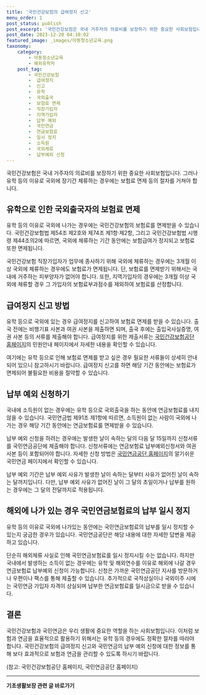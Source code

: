 ```yaml
---
title: '국민건강보험의 급여정지 신고'
menu_order: 1
post_status: publish
post_excerpt: '국민건강보험은 국내 거주자의 의료비를 보장하기 위한 중요한 사회보험입니다. 그러나 유학 등의 이유로 국외에 장기간 체류하는 경우에는 보험료 면제 등의 절차를 거쳐야 합니다.'
post_date: 2023-12-20 04:10:02
featured_image: _images/아동청소년교육.png
taxonomy:
    category:
        - 아동청소년교육
        - 해외유학자
    post_tag:
        - 국민건강보험
        -  급여정지
        -  신고
        -  유학
        -  국외출국
        -  보험료 면제
        -  직장가입자
        -  지역가입자
        -  납부 예외
        -  국민연금
        -  연금보험료
        -  일시 정지
        -  소득원
        -  국외체류
        -  납부예외 신청
---
```



국민건강보험은 국내 거주자의 의료비를 보장하기 위한 중요한 사회보험입니다. 그러나 유학 등의 이유로 국외에 장기간 체류하는 경우에는 보험료 면제 등의 절차를 거쳐야 합니다.

## 유학으로 인한 국외출국자의 보험료 면제

유학 등의 이유로 국외에 나가는 경우에는 국민건강보험의 보험료를 면제받을 수 있습니다. 국민건강보험법 제54조 제2호와 제74조 제1항·제2항, 그리고 국민건강보험법 시행령 제44조의2에 따르면, 국외에 체류하는 기간 동안에는 보험급여가 정지되고 보험료 또한 면제됩니다.

국민건강보험 직장가입자가 업무에 종사하기 위해 국외에 체류하는 경우에는 3개월 이상 국외에 체류하는 경우에도 보험료가 면제됩니다. 단, 보험료를 면제받기 위해서는 국내에 거주하는 피부양자가 없어야 합니다. 또한, 지역가입자의 경우에는 3개월 이상 국외에 체류할 경우 그 가입자의 보험료부과점수를 제외하여 보험료를 산정합니다.

## 급여정지 신고 방법

유학 등으로 국외에 있는 경우 급여정지를 신고하여 보험료 면제를 받을 수 있습니다. 출국 전에는 비행기표 사본과 여권 사본을 제출하면 되며, 출국 후에는 출입국사실증명, 여권 사본 등의 서류를 제출해야 합니다. 급여정지를 위한 제출서류는 [국민건강보험공단 홈페이지](www.nhi.or.kr)의 민원안내 페이지에서 자세한 내용을 확인할 수 있습니다.

여기에는 유학 등으로 인해 보험료 면제를 받고 싶은 경우 필요한 서류들이 상세히 안내되어 있으니 참고하시기 바랍니다. 급여정지 신고를 하면 해당 기간 동안에는 보험료가 면제되어 불필요한 비용을 절약할 수 있습니다.


## 납부 예외 신청하기

국내에 소득원이 없는 경우에는 유학 등으로 국외출국을 하는 동안에 연금보험료를 내지 않을 수 있습니다. 국민연금법 제91조 제1항에 따르면, 소득원이 없는 사람이 국외에 나가는 경우 해당 기간 동안에는 연금보험료를 면제받을 수 있습니다.

납부 예외 신청을 하려는 경우에는 발생한 날이 속하는 달의 다음 달 15일까지 신청서류를 국민연금공단에 제출해야 합니다. 신청서류에는 연금보험료 납부예외신청서와 여권 사본 등이 포함되어야 합니다. 자세한 신청 방법은 [국민연금공단 홈페이지](www.nps.or.kr)의 알기쉬운 국민연금 페이지에서 확인할 수 있습니다.

납부 예외 기간은 납부 예외 사유가 발생한 날이 속하는 달부터 사유가 없어진 날이 속하는 달까지입니다. 다만, 납부 예외 사유가 없어진 날이 그 달의 초일이거나 납부를 원하는 경우에는 그 달의 전달까지로 적용됩니다.


## 해외에 나가 있는 경우 국민연금보험료의 납부 일시 정지

유학 등의 이유로 국외에 나가있는 동안에는 국민연금보험료의 납부를 일시 정지할 수 있는지 궁금한 경우가 있습니다. 국민연금공단은 해당 내용에 대한 자세한 답변을 제공하고 있습니다.

단순히 해외체류 사실로 인해 국민연금보험료를 일시 정지시킬 수는 없습니다. 하지만 국내에서 발생하는 소득이 없는 경우에는 유학 및 해외연수를 이유로 해외에 나갈 경우 연금보험료 납부예외 신청이 가능합니다. 신청은 가까운 국민연금공단 지사를 방문하거나 우편이나 팩스를 통해 제출할 수 있습니다. 추가적으로 국적상실이나 국외이주 시에는 국민연금 가입자 자격이 상실되며 납부한 연금보험료를 일시금으로 받을 수 있습니다.

## 결론

국민건강보험과 국민연금은 우리 생활에 중요한 역할을 하는 사회보험입니다. 이처럼 보험과 연금을 효율적으로 활용하기 위해서는 유학 등의 경우에도 정확한 절차를 따라야 합니다. 국민건강보험의 급여정지 신고와 국민연금의 납부 예외 신청에 대한 정보를 통해 보다 효과적으로 보험과 연금을 관리할 수 있도록 하시기 바랍니다.

(참고: 국민건강보험공단 홈페이지, 국민연금공단 홈페이지)


<!-- wp:separator -->
<hr class="wp-block-separator has-alpha-channel-opacity"/>
<!-- /wp:separator -->

<!-- wp:group {"backgroundColor":"base","layout":{"type":"constrained"}} -->
<div class="wp-block-group has-base-background-color has-background"><!-- wp:paragraph {"align":"center","fontSize":"medium"} -->
<p class="has-text-align-center has-large-font-size"><strong>기초생활보장 관련 글 바로가기</strong></p>
<!-- /wp:paragraph -->


<!-- wp:latest-posts
{"categories":[{"id":15506,"count":19,"description":"","link":"https://uknowlaw.com/category/%ea%b8%b0%ec%b4%88%ec%83%9d%ed%99%9c%eb%b3%b4%ec%9e%a5/","name":"기초생활보장","slug":"기초생활보장","taxonomy":"category","parent":0,"meta":[],"_links":{"self":[{"href":"https://uknowlaw.com/wp-json/wp/v2/categories/15506"}],"collection":[{"href":"https://uknowlaw.com/wp-json/wp/v2/categories"}],"about":[{"href":"https://uknowlaw.com/wp-json/wp/v2/taxonomies/category"}],"wp:post_type":[{"href":"https://uknowlaw.com/wp-json/wp/v2/posts?categories=15506"}],"curies":[{"name":"wp","href":"https://api.w.org/{rel}","templated":true}]}}],"postsToShow":100,"excerptLength":28,"postLayout":"grid","columns":2,"featuredImageAlign":"left","featuredImageSizeSlug":"large","fontSize":"small"} /--></div>
<!-- /wp:group -->
